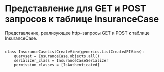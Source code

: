 <h1>Представление для GET и POST запросов к таблице InsuranceCase</h1>
<p>Представление, реализующее http-запросы GET и POST к таблице InsuranceCase.</p>
<pre>
<code>
class InsuranceCaseListCreateView(generics.ListCreateAPIView):
    queryset = InsuranceCase.objects.all()
    serializer_class = InsuranceCaseSerializer
    permission_classes = [IsAuthenticated]
</code>
</pre>